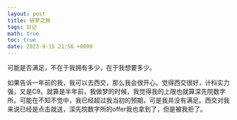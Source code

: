 ```yaml
---
layout: post
title: 研梦之旅
tags: 日记
math: true
toc: true
date: 2023-9-15 21:56 +0800
---
```


可能是否满足，不在于我拥有多少，在于我想要多少。

如果告诉一年前的我，我可以去西交，那么我会很开心。觉得西交很好，计科实力强，又是C9。就算是半年前，我做梦的时候，我觉得我的上限也就算深先院数字所。可能在不知不觉中，我已经超过我当初的预期，可是我并没有满足。西交对我来说已经是点击就送，深先院数字所的offer我也拿到了，但是被我拒了。
